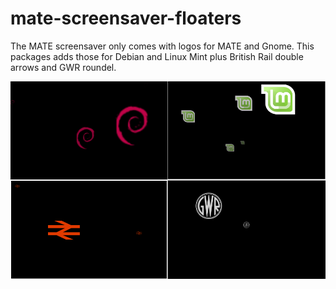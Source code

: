 # mate-screensaver-floaters
The MATE screensaver only comes with logos for MATE and Gnome.  This packages adds those for Debian and Linux Mint plus British Rail double arrows and GWR roundel.

![Screenshots](https://github.com/ThePillenwerfer/mate-screensaver-floaters/blob/main/Screenshots.png)
